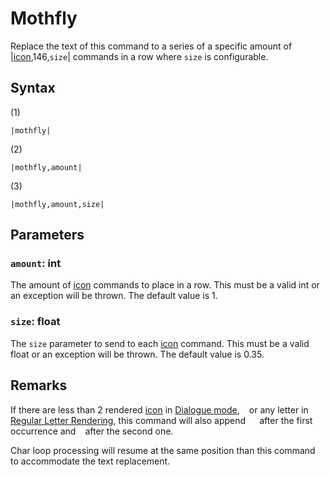 # Mothfly

Replace the text of this command to a series of a specific amount of |[icon](Icon.md),146,`size`\| commands in a row where `size` is configurable.

## Syntax

(1)

````
|mothfly|
````

(2)

````
|mothfly,amount|
````

(3)

````
|mothfly,amount,size|
````

## Parameters

### `amount`: int

The amount of [icon](Icon.md) commands to place in a row. This must be a valid int or an exception will be thrown. The default value is 1.

### `size`: float

The `size` parameter to send to each [icon](Icon.md) command. This must be a valid float or an exception will be thrown. The default value is 0.35.

## Remarks

If there are less than 2 rendered [icon](Icon.md) in [Dialogue mode](../Dialogue%20mode.md), ` ` or any letter in [Regular Letter Rendering](../Letter%20Rendering%20Methods/Regular%20Letter%20Rendering.md), this command will also append `  ` after the first occurrence and ` ` after the second one.

Char loop processing will resume at the same position than this command to accommodate the text replacement.
